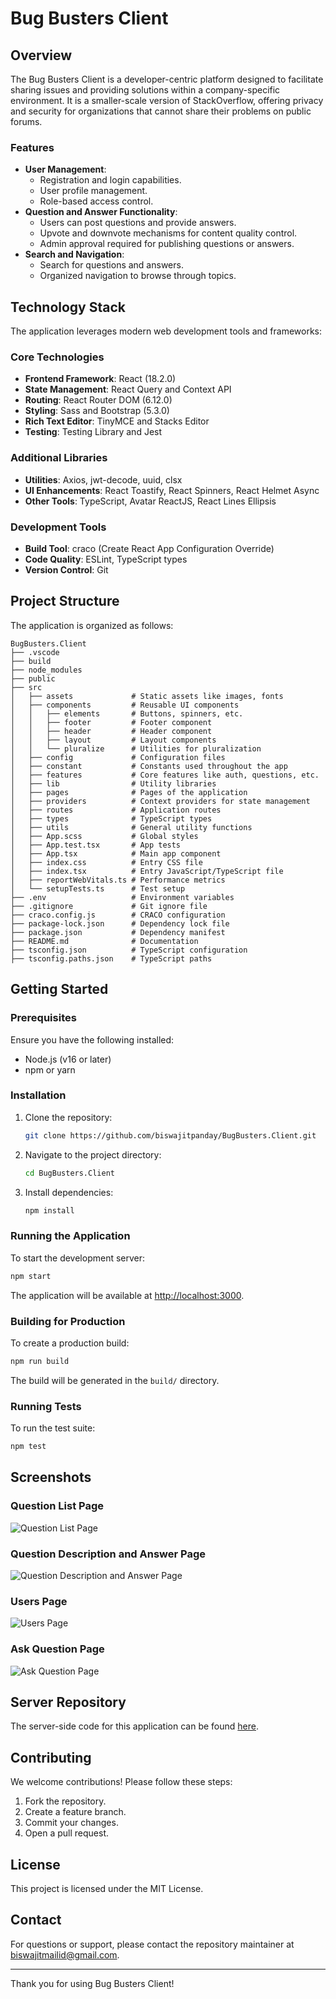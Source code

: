 
# Bug Busters Client

## Overview
The Bug Busters Client is a developer-centric platform designed to facilitate sharing issues and providing solutions within a company-specific environment. It is a smaller-scale version of StackOverflow, offering privacy and security for organizations that cannot share their problems on public forums.

### Features
- **User Management**: 
  - Registration and login capabilities.
  - User profile management.
  - Role-based access control.
- **Question and Answer Functionality**:
  - Users can post questions and provide answers.
  - Upvote and downvote mechanisms for content quality control.
  - Admin approval required for publishing questions or answers.
- **Search and Navigation**:
  - Search for questions and answers.
  - Organized navigation to browse through topics.

## Technology Stack
The application leverages modern web development tools and frameworks:

### Core Technologies
- **Frontend Framework**: React (18.2.0)
- **State Management**: React Query and Context API
- **Routing**: React Router DOM (6.12.0)
- **Styling**: Sass and Bootstrap (5.3.0)
- **Rich Text Editor**: TinyMCE and Stacks Editor
- **Testing**: Testing Library and Jest

### Additional Libraries
- **Utilities**: Axios, jwt-decode, uuid, clsx
- **UI Enhancements**: React Toastify, React Spinners, React Helmet Async
- **Other Tools**: TypeScript, Avatar ReactJS, React Lines Ellipsis

### Development Tools
- **Build Tool**: craco (Create React App Configuration Override)
- **Code Quality**: ESLint, TypeScript types
- **Version Control**: Git

## Project Structure
The application is organized as follows:
```
BugBusters.Client
├── .vscode
├── build
├── node_modules
├── public
├── src
│   ├── assets             # Static assets like images, fonts
│   ├── components         # Reusable UI components
│   │   ├── elements       # Buttons, spinners, etc.
│   │   ├── footer         # Footer component
│   │   ├── header         # Header component
│   │   ├── layout         # Layout components
│   │   └── pluralize      # Utilities for pluralization
│   ├── config             # Configuration files
│   ├── constant           # Constants used throughout the app
│   ├── features           # Core features like auth, questions, etc.
│   ├── lib                # Utility libraries
│   ├── pages              # Pages of the application
│   ├── providers          # Context providers for state management
│   ├── routes             # Application routes
│   ├── types              # TypeScript types
│   ├── utils              # General utility functions
│   ├── App.scss           # Global styles
│   ├── App.test.tsx       # App tests
│   ├── App.tsx            # Main app component
│   ├── index.css          # Entry CSS file
│   ├── index.tsx          # Entry JavaScript/TypeScript file
│   ├── reportWebVitals.ts # Performance metrics
│   └── setupTests.ts      # Test setup
├── .env                   # Environment variables
├── .gitignore             # Git ignore file
├── craco.config.js        # CRACO configuration
├── package-lock.json      # Dependency lock file
├── package.json           # Dependency manifest
├── README.md              # Documentation
├── tsconfig.json          # TypeScript configuration
├── tsconfig.paths.json    # TypeScript paths
```

## Getting Started

### Prerequisites
Ensure you have the following installed:
- Node.js (v16 or later)
- npm or yarn

### Installation
1. Clone the repository:
   ```bash
   git clone https://github.com/biswajitpanday/BugBusters.Client.git
   ```
2. Navigate to the project directory:
   ```bash
   cd BugBusters.Client
   ```
3. Install dependencies:
   ```bash
   npm install
   ```

### Running the Application
To start the development server:
```bash
npm start
```
The application will be available at [http://localhost:3000](http://localhost:3000).

### Building for Production
To create a production build:
```bash
npm run build
```
The build will be generated in the `build/` directory.

### Running Tests
To run the test suite:
```bash
npm test
```

## Screenshots

### Question List Page
![Question List Page](screenshots/question-list.png)

### Question Description and Answer Page
![Question Description and Answer Page](screenshots/question-description.png)

### Users Page
![Users Page](screenshots/users.png)

### Ask Question Page
![Ask Question Page](screenshots/ask-question.png)

## Server Repository
The server-side code for this application can be found [here](https://github.com/biswajitpanday/BugBusters.Server).

## Contributing
We welcome contributions! Please follow these steps:
1. Fork the repository.
2. Create a feature branch.
3. Commit your changes.
4. Open a pull request.

## License
This project is licensed under the MIT License.

## Contact
For questions or support, please contact the repository maintainer at biswajitmailid@gmail.com.

---
Thank you for using Bug Busters Client!
